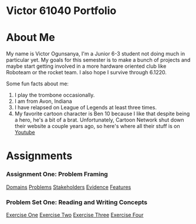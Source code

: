 # Victor 61040 Portfolio

# About Me
My name is Victor Ogunsanya, I'm a Junior 6-3 student not doing much in particular yet. My goals for this semester is to make a bunch of projects and maybe start getting involved in a more hardware oriented club like Roboteam or the rocket team. I also hope I survive through 6.1220.

Some fun facts about me:
1. I play the trombone occasionally.
2. I am from Avon, Indiana
3. I have relapsed on League of Legends at least three times.
4. My favorite cartoon character is Ben 10 because I like that despite being a hero, he's a bit of a brat. Unfortunately, Cartoon Network shut down their website a couple years ago, so here's where all their stuff is on 
[Youtube](https://www.youtube.com/channel/UCoWgc1mqe-bcfb_lem7EyOg)


# Assignments

### Assignment One: Problem Framing
[Domains](assignment-one/Domains.md)
[Problems](assignment-one/Problems.md)
[Stakeholders](assignment-one/Stakeholders.md)
[Evidence](assignment-one/Evidence.md)
[Features](assignment-one/Features.md)

### Problem Set One: Reading and Writing Concepts

[Exercise One](pset-1/Exercise-One.md)
[Exercise Two](pset-1/Exercise-Two.md)
[Exercise Three](pset-1/Exercise-Three.md)
[Exercise Four](pset-1/Exercise-Four.md)